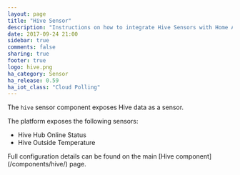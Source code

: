 ```yaml
---
layout: page
title: "Hive Sensor"
description: "Instructions on how to integrate Hive Sensors with Home Assistant."
date: 2017-09-24 21:00
sidebar: true
comments: false
sharing: true
footer: true
logo: hive.png
ha_category: Sensor
ha_release: 0.59
ha_iot_class: "Cloud Polling"
---
```



The `hive` sensor component exposes Hive data as a sensor.

The platform exposes the following sensors:

- Hive Hub Online Status
- Hive Outside Temperature

<p class='note'>
Full configuration details can be found on the main [Hive component](/components/hive/) page.
</p>


